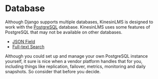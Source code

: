 # Database

Although Django supports multiple databases, KinesinLMS is designed to work with the [PostgreSQL](https://www.postgresql.org/) database.
KinesinLMS uses some features of PostgreSQL that may not be available on other databases.

- [JSON Field](https://docs.djangoproject.com/en/5.0/ref/models/fields/#jsonfield)
- [Full-text Search](https://docs.djangoproject.com/en/5.0/ref/contrib/postgres/search/)

Although you could set up and manage your own PostgreSQL instance yourself, it sure is nice when a vendor platform handles that for you,
including things like replication, failover, metrics, monitoring and daily snapshots. So consider that before you decide.
